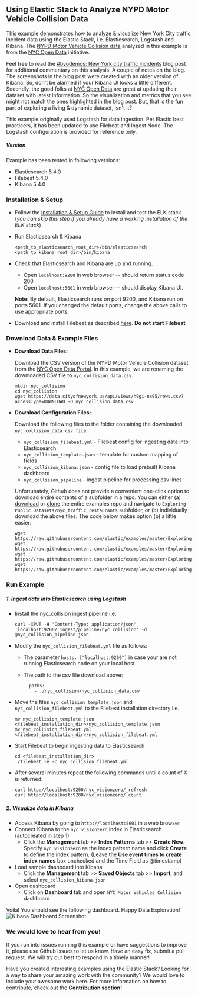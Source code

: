 ## Using Elastic Stack to Analyze NYPD Motor Vehicle Collision Data
This example demonstrates how to analyze & visualize New York City traffic incident data using the Elastic Stack, i.e. Elasticsearch, Logstash and Kibana. The [NYPD Motor Vehicle Collision data](https://data.cityofnewyork.us/Public-Safety/NYPD-Motor-Vehicle-Collisions/h9gi-nx95?) analyzed in this example is from the [NYC Open Data](https://data.cityofnewyork.us/) initiative.

Feel free to read the [#byodemos: New York city traffic incidents](https://www.elastic.co/blog/byodemos-new-york-city-traffic-incidents) blog post for additional commentary on this analysis. A couple of notes on the blog. The screenshots in the blog post were created with an older version of Kibana. So, don't be alarmed if your Kibana UI looks a little different. Secondly, the good folks at [NYC Open Data](https://data.cityofnewyork.us/) are great at updating their dataset with latest information. So the visualization and metrics that you see might not match the ones highlighted in the blog post. But, that is the fun part of exploring a living & dynamic dataset, isn't it? 

This example originally used Logstash for data ingestion. Per Elastic best practicers, it has been updated to use Filebeat and Ingest Node. The Logstash configuration is provided for reference only.

##### Version

Example has been tested in following versions:
- Elasticsearch 5.4.0
- Filebeat 5.4.0
- Kibana 5.4.0


### Installation & Setup
* Follow the [Installation & Setup Guide](https://github.com/elastic/examples/blob/master/Installation%20and%20Setup.md) to install and test the ELK stack (*you can skip this step if you already have a working installation of the ELK stack*)

* Run Elasticsearch & Kibana
  ```shell
  <path_to_elasticsearch_root_dir>/bin/elasticsearch
  <path_to_kibana_root_dir>/bin/kibana
  ```

* Check that Elasticsearch and Kibana are up and running.
  - Open `localhost:9200` in web browser -- should return status code 200
  - Open `localhost:5601` in web browser -- should display Kibana UI.

  **Note:** By default, Elasticsearch runs on port 9200, and Kibana run on ports 5601. If you changed the default ports, change   the above calls to use appropriate ports.

* Download and install Filebeat as described [here](https://www.elastic.co/guide/en/beats/filebeat/5.4/filebeat-installation.html). **Do not start Filebeat**

### Download Data & Example Files

* **Download Data Files:**
    
    Download the CSV version of the NYPD Motor Vehicle Collision dataset from the [NYC Open Data Portal](https://data.cityofnewyork.us/Public-Safety/NYPD-Motor-Vehicle-Collisions/h9gi-nx95?). In this example, we are renaming the downloaded CSV file to `nyc_collision_data.csv`.
    
    ```shell
    mkdir nyc_collision
    cd nyc_collision
    wget https://data.cityofnewyork.us/api/views/h9gi-nx95/rows.csv?accessType=DOWNLOAD -O nyc_collision_data.csv
    ```

* **Download Configuration Files:**

  Download the following files to the folder containing the downloaded `nyc_collision_data.csv file`:
  - `nyc_collision_filebeat.yml` - Filebeat config for ingesting data into Elasticsearch
  - `nyc_collision_template.json` - template for custom mapping of fields
  - `nyc_collision_kibana.json` - config file to load prebuilt Kibana dashboard
  - `nyc_collision_pipeline` - ingest pipeline for processing csv lines

  Unfortunately, Github does not provide a convenient one-click option to download entire contents of a subfolder in a repo. You can either (a) [download](https://github.com/elastic/examples/archive/master.zip) or [clone](https://github.com/elastic/examples.git) the entire examples repo and navigate to `Exploring Public Datasets/nyc_traffic_restaurants` subfolder, or (b) individually download the above files. The code below makes option (b) a little easier:
  ```shell
  wget https://raw.githubusercontent.com/elastic/examples/master/Exploring%20Public%20Datasets/nyc_traffic_accidents/nyc_collision_filebeat.yml
  wget https://raw.githubusercontent.com/elastic/examples/master/Exploring%20Public%20Datasets/nyc_traffic_accidents/nyc_collision_template.json
  wget https://raw.githubusercontent.com/elastic/examples/master/Exploring%20Public%20Datasets/nyc_traffic_accidents/nyc_collision_kibana.json
  wget https://raw.githubusercontent.com/elastic/examples/master/Exploring%20Public%20Datasets/nyc_traffic_accidents/nyc_collision_pipeline.json
  ```

### Run Example

##### 1. Ingest data into Elasticsearch using Logstash

* Install the nyc_collision ingest pipeline i.e.

    ```shell
    curl -XPUT -H 'Content-Type: application/json' 'localhost:9200/_ingest/pipeline/nyc_collision' -d @nyc_collision_pipeline.json
    ```

*  Modify the `nyc_collision_filebeat.yml` file as follows:

    * The parameter `hosts: ["localhost:9200"]` in case your are not running Elasticsearch node on your local host
    * The path to the csv file download above:
    
        ```shell
          paths:
            - ./nyc_collision/nyc_collision_data.csv
        ```

* Move the files `nyc_collision_template.json` and `nyc_collision_filebeat.yml` to the Filebeat installation directory i.e.
    
     ```shell
    mv nyc_collision_template.json <filebeat_installation_dir>/nyc_collision_template.json
    mv nyc_collision_filebeat.yml <filebeat_installation_dir>/nyc_collision_filebeat.yml
    ```
       
* Start Filebeat to begin ingesting data to Elasticsearch

    ```shell
    cd <filebeat_installation_dir>
    ./filebeat -e -c nyc_collision_filebeat.yml
    ```
    
* After several minutes repeat the following commands until a count of X is returned:

    ```shell
    curl http://localhost:9200/nyc_visionzero/_refresh
    curl http://localhost:9200/nyc_visionzero/_count
    ```


##### 2. Visualize data in Kibana

* Access Kibana by going to `http://localhost:5601` in a web browser
* Connect Kibana to the `nyc_visionzero` index in Elasticsearch (autocreated in step 1)
    * Click the **Management** tab >> **Index Patterns** tab >> **Create New**. Specify `nyc_visionzero` as the index pattern name and click **Create** to define the index pattern. (Leave the **Use event times to create index names** box unchecked and the Time Field as @timestamp)
* Load sample dashboard into Kibana
    * Click the **Management** tab >> **Saved Objects** tab >> **Import**, and select `nyc_collision_kibana.json`
* Open dashboard
    * Click on **Dashboard** tab and open `NYC Motor Vehicles Collision` dashboard

Voila! You should see the following dashboard. Happy Data Exploration!
![Kibana Dashboard Screenshot](https://github.com/elastic/examples/blob/master/Exploring%20Public%20Datasets/nyc_traffic_accidents/nyc_collision_dashboard.jpg?raw=true)

### We would love to hear from you!
If you run into issues running this example or have suggestions to improve it, please use Github issues to let us know. Have an easy fix, submit a pull request. We will try our best to respond in a timely manner!

Have you created interesting examples using the Elastic Stack? Looking for a way to share your amazing work with the community? We would love to include your awesome work here. For more information on how to contribute, check out the **[Contribution](https://github.com/elastic/examples#contributing) section!**
